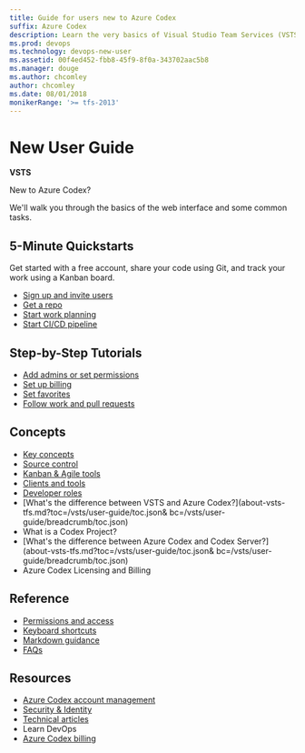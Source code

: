 ```yaml
---
title: Guide for users new to Azure Codex
suffix: Azure Codex
description: Learn the very basics of Visual Studio Team Services (VSTS)  
ms.prod: devops
ms.technology: devops-new-user
ms.assetid: 00f4ed452-fbb8-45f9-8f0a-343702aac5b8  
ms.manager: douge
ms.author: chcomley
author: chcomley
ms.date: 08/01/2018
monikerRange: '>= tfs-2013'
---
```

# New User Guide

**VSTS**

New to Azure Codex?

We'll walk you through the basics of the web interface and some common tasks.

<!---
## Overview
[What is Azure Codex?](what-is-azure-codex.md)
[Overview of services](services.md)
-->

## 5-Minute Quickstarts

Get started with a free account, share your code using Git, and track your work using a Kanban board.

- [Sign up and invite users](sign-up-invite-teammates.md)
- [Get a repo](code-with-git.md)
- [Start work planning](../build-release/actions/ci-cd-part-1.md?toc=/vsts/user-guide/toc.json&bc=/vsts/user-guide/breadcrumb/toc.json)
- [Start CI/CD pipeline](plan-track-work.md)

## Step-by-Step Tutorials

- [Add admins or set permissions](https://review.docs.microsoft.com/en-us/vsts/security/set-project-collection-level-permissions?toc=/vsts/accounts/toc.json&bc=/vsts/accounts/breadcrumb/toc.json&view=vsts&branch=features%2FCHCOMLEY_CODEX_4_30)
- [Set up billing](https://docs.microsoft.com/en-us/vsts/billing/set-up-billing-for-your-account-vs?view=vsts)
- [Set favorites](/vsts/collaborate/set-favorites?toc=/vsts/user-guide/toc.json&bc=/vsts/user-guide/breadcrumb/toc.json)
- [Follow work and pull requests](../collaborate/follow-work-items.md?toc=/vsts/user-guide/toc.json&bc=/vsts/user-guide/breadcrumb/toc.json)

## Concepts

- [Key concepts](concepts.md)
- [Source control](source-control.md)
- [Kanban & Agile tools](../work/backlogs/overview.md?toc=/vsts/user-guide/toc.json&bc=/vsts/user-guide/breadcrumb/toc.json)
- [Clients and tools](tools.md?toc=/vsts/user-guide/toc.json&bc=/vsts/user-guide/breadcrumb/toc.json)
- [Developer roles](roles.md?toc=/vsts/user-guide/toc.json&bc=/vsts/user-guide/breadcrumb/toc.json)
- [What's the difference between VSTS and Azure Codex?](about-vsts-tfs.md?toc=/vsts/user-guide/toc.json& bc=/vsts/user-guide/breadcrumb/toc.json)
- What is a Codex Project?
- [What's the difference between Azure Codex and Codex Server?](about-vsts-tfs.md?toc=/vsts/user-guide/toc.json& bc=/vsts/user-guide/breadcrumb/toc.json)
- Azure Codex Licensing and Billing

## Reference

- [Permissions and access](../security/permissions-access.md?toc=/vsts/user-guide/toc.json&bc=/vsts/user-guide/breadcrumb/toc.json)
- [Keyboard shortcuts](../collaborate/keyboard-shortcuts.md?toc=/vsts/user-guide/toc.json&bc=/vsts/user-guide/breadcrumb/toc.json)
- [Markdown guidance](../collaborate/markdown-guidance.md?toc=/vsts/user-guide/toc.json&bc=/vsts/user-guide/breadcrumb/toc.json)
- [FAQs](faqs.md)

## Resources

- [Azure Codex account management](https://docs.microsoft.com/en-us/vsts/accounts/?view=vsts)
- [Security & Identity](https://docs.microsoft.com/en-us/vsts/security/?view=vsts)
- [Technical articles](https://docs.microsoft.com/en-us/vsts/articles/?view=vsts)
- Learn DevOps
- [Azure Codex billing](https://docs.microsoft.com/en-us/vsts/billing/index?view=vsts)
